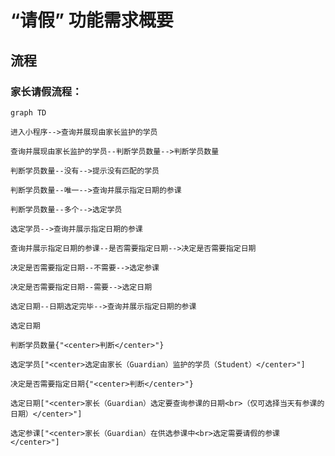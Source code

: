 # “请假” 功能需求概要

## 流程

### 家长请假流程：

```mermaid
graph TD

进入小程序-->查询并展现由家长监护的学员

查询并展现由家长监护的学员--判断学员数量-->判断学员数量

判断学员数量--没有-->提示没有匹配的学员

判断学员数量--唯一-->查询并展示指定日期的参课

判断学员数量--多个-->选定学员

选定学员-->查询并展示指定日期的参课

查询并展示指定日期的参课--是否需要指定日期-->决定是否需要指定日期

决定是否需要指定日期--不需要-->选定参课

决定是否需要指定日期--需要-->选定日期

选定日期--日期选定完毕-->查询并展示指定日期的参课

选定日期

判断学员数量{"<center>判断</center>"}

选定学员["<center>选定由家长（Guardian）监护的学员（Student）</center>"]

决定是否需要指定日期{"<center>判断</center>"}

选定日期["<center>家长（Guardian）选定要查询参课的日期<br>（仅可选择当天有参课的日期）</center>"]

选定参课["<center>家长（Guardian）在供选参课中<br>选定需要请假的参课</center>"]


```
<!--stackedit_data:
eyJoaXN0b3J5IjpbLTExNzM3OTMyNTIsLTE1NDk1NTc2MjAsMT
M0NzE4Nzc0NiwzMTQ3OTc5NTUsLTUyOTU4MjI0LDExMDIzNjk1
Myw4NDI0MDUwMDYsMTk0OTg5NTE1MywtMzkzNDY3NTkyLC0xMj
g4MjEyNjEzLDE5Njk1Nzg0NjEsLTIxMDk0NzM2MzIsNjUzODc2
NjEsMjM2ODQzNDMsMjEwMzkyMzMyMiw4MzI1NTg0OTQsLTEzMD
AyMDk5NTQsNzMwOTk4MTE2XX0=
-->